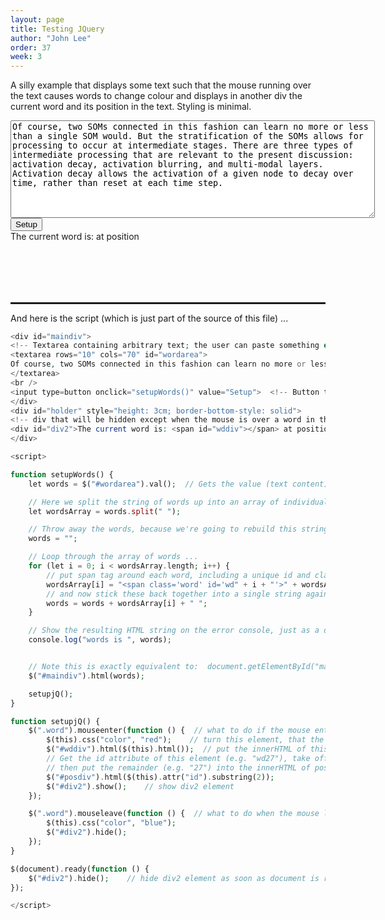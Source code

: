 ```yaml
---
layout: page
title: Testing JQuery
author: "John Lee"
order: 37
week: 3
---
```


A silly example that displays some text such that the mouse running over the text causes words to change colour and displays in another div the current word and its position in the text. Styling is minimal.

<div id="maindiv">
<!-- Textarea containing arbitrary text; the user can paste something else into this textarea if they want -->
<textarea rows="10" cols="70" id="wordarea">
Of course, two SOMs connected in this fashion can learn no more or less than a single SOM would. But the stratification of the SOMs allows for processing to occur at intermediate stages. There are three types of intermediate processing that are relevant to the present discussion: activation decay, activation blurring, and multi-modal layers. Activation decay allows the activation of a given node to decay over time, rather than reset at each time step.
</textarea>
<br />
<input type=button onclick="setupWords()" value="Setup">  <!-- Button that will call setupWords() when clicked -->
</div>
<div id="holder" style="height: 3cm; border-bottom-style: solid">
<!-- div that will be hidden except when the mouse is over a word in the text -->
<div id="div2">The current word is: <span id="wddiv"></span> at position <span id="posdiv"></span></div>
</div>

<script>

function setupWords() {
    let words = $("#wordarea").val();  // Gets the value (text content) of the textarea

    // Here we split the string of words up into an array of individual words
    let wordsArray = words.split(" ");

    // Throw away the words, because we're going to rebuild this string with some added HTML
    words = "";

    // Loop through the array of words ...
    for (let i = 0; i < wordsArray.length; i++) {
        // put span tag around each word, including a unique id and class 'word'
        wordsArray[i] = "<span class='word' id='wd" + i + "'>" + wordsArray[i] + "</span>";
        // and now stick these back together into a single string again
        words = words + wordsArray[i] + " ";
    }

    // Show the resulting HTML string on the error console, just as a diagnostic
    console.log("words is ", words);


    // Note this is exactly equivalent to:  document.getElementById("maindiv").innerHTML=words;
    $("#maindiv").html(words);

    setupjQ();
}

function setupjQ() {
    $(".word").mouseenter(function () {  // what to do if the mouse enters one of the span elements (class is word)
        $(this).css("color", "red");    // turn this element, that the mouse has entered, red
        $("#wddiv").html($(this).html());  // put the innerHTML of this element (a word) into wddiv
        // Get the id attribute of this element (e.g. "wd27"), take off the first two characters ("wd"),
        // then put the remainder (e.g. "27") into the innerHTML of posdiv
        $("#posdiv").html($(this).attr("id").substring(2));
        $("#div2").show();    // show div2 element
    });

    $(".word").mouseleave(function () {  // what to do when the mouse leaves the span element
        $(this).css("color", "blue");
        $("#div2").hide();
    });
}

$(document).ready(function () {
    $("#div2").hide();    // hide div2 element as soon as document is ready (on page load)
});

</script>

And here is the script (which is just part of the source of this file) ...

```php
<div id="maindiv">
<!-- Textarea containing arbitrary text; the user can paste something else into this textarea if they want -->
<textarea rows="10" cols="70" id="wordarea">
Of course, two SOMs connected in this fashion can learn no more or less than a single SOM would. But the stratification of the SOMs allows for processing to occur at intermediate stages. There are three types of intermediate processing that are relevant to the present discussion: activation decay, activation blurring, and multi-modal layers. Activation decay allows the activation of a given node to decay over time, rather than reset at each time step.
</textarea>
<br />
<input type=button onclick="setupWords()" value="Setup">  <!-- Button that will call setupWords() when clicked -->
</div>
<div id="holder" style="height: 3cm; border-bottom-style: solid">
<!-- div that will be hidden except when the mouse is over a word in the text -->
<div id="div2">The current word is: <span id="wddiv"></span> at position <span id="posdiv"></span></div>
</div>

<script>

function setupWords() {
    let words = $("#wordarea").val();  // Gets the value (text content) of the textarea

    // Here we split the string of words up into an array of individual words
    let wordsArray = words.split(" ");

    // Throw away the words, because we're going to rebuild this string with some added HTML
    words = "";

    // Loop through the array of words ...
    for (let i = 0; i < wordsArray.length; i++) {
        // put span tag around each word, including a unique id and class 'word'
        wordsArray[i] = "<span class='word' id='wd" + i + "'>" + wordsArray[i] + "</span>";
        // and now stick these back together into a single string again
        words = words + wordsArray[i] + " ";
    }

    // Show the resulting HTML string on the error console, just as a diagnostic
    console.log("words is ", words);


    // Note this is exactly equivalent to:  document.getElementById("maindiv").innerHTML=words;
    $("#maindiv").html(words);

    setupjQ();
}

function setupjQ() {
    $(".word").mouseenter(function () {  // what to do if the mouse enters one of the span elements (class is word)
        $(this).css("color", "red");    // turn this element, that the mouse has entered, red
        $("#wddiv").html($(this).html());  // put the innerHTML of this element (a word) into wddiv
        // Get the id attribute of this element (e.g. "wd27"), take off the first two characters ("wd"),
        // then put the remainder (e.g. "27") into the innerHTML of posdiv
        $("#posdiv").html($(this).attr("id").substring(2));
        $("#div2").show();    // show div2 element
    });

    $(".word").mouseleave(function () {  // what to do when the mouse leaves the span element
        $(this).css("color", "blue");
        $("#div2").hide();
    });
}

$(document).ready(function () {
    $("#div2").hide();    // hide div2 element as soon as document is ready (on page load)
});

</script>
```

